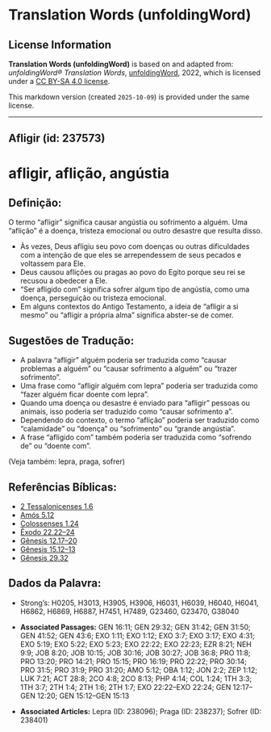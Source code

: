 # Translation Words (unfoldingWord)

## License Information

**Translation Words (unfoldingWord)** is based on and adapted from: _unfoldingWord® Translation Words_, [unfoldingWord](https://unfoldingword.org/utw), 2022, which is licensed under a [CC BY-SA 4.0 license](https://creativecommons.org/licenses/by-sa/4.0/legalcode.en).

This markdown version (created `2025-10-09`) is provided under the same license.



--------------------------------

## Afligir (id: 237573)

afligir, aflição, angústia
==========================

Definição:
----------

O termo “afligir” significa causar angústia ou sofrimento a alguém. Uma “aflição” é a doença, tristeza emocional ou outro desastre que resulta disso.

* Às vezes, Deus afligiu seu povo com doenças ou outras dificuldades com a intenção de que eles se arrependessem de seus pecados e voltassem para Ele.
* Deus causou aflições ou pragas ao povo do Egito porque seu rei se recusou a obedecer a Ele.
* “Ser afligido com” significa sofrer algum tipo de angústia, como uma doença, perseguição ou tristeza emocional.
* Em alguns contextos do Antigo Testamento, a ideia de “afligir a si mesmo” ou “afligir a própria alma” significa abster\-se de comer.

Sugestões de Tradução:
----------------------

* A palavra “afligir” alguém poderia ser traduzida como “causar problemas a alguém” ou “causar sofrimento a alguém” ou “trazer sofrimento”.
* Uma frase como “afligir alguém com lepra” poderia ser traduzida como “fazer alguém ficar doente com lepra”.
* Quando uma doença ou desastre é enviado para “afligir” pessoas ou animais, isso poderia ser traduzido como “causar sofrimento a”.
* Dependendo do contexto, o termo “aflição” poderia ser traduzido como “calamidade” ou “doença” ou “sofrimento” ou “grande angústia”.
* A frase “afligido com” também poderia ser traduzida como “sofrendo de” ou “doente com”.

(Veja também: lepra, praga, sofrer)

Referências Bíblicas:
---------------------

* [2 Tessalonicenses 1\.6](https://ref.ly/2Thess1:6)
* [Amós 5\.12](https://ref.ly/Amos5:12)
* [Colossenses 1\.24](https://ref.ly/Col1:24)
* [Êxodo 22\.22–24](https://ref.ly/Exod22:22-Exod22:24)
* [Gênesis 12\.17–20](https://ref.ly/Gen12:17-Gen12:20)
* [Gênesis 15\.12–13](https://ref.ly/Gen15:12-Gen15:13)
* [Gênesis 29\.32](https://ref.ly/Gen29:32)

Dados da Palavra:
-----------------

* Strong’s: H0205, H3013, H3905, H3906, H6031, H6039, H6040, H6041, H6862, H6869, H6887, H7451, H7489, G23460, G23470, G38040

* **Associated Passages:** GEN 16:11; GEN 29:32; GEN 31:42; GEN 31:50; GEN 41:52; GEN 43:6; EXO 1:11; EXO 1:12; EXO 3:7; EXO 3:17; EXO 4:31; EXO 5:19; EXO 5:22; EXO 5:23; EXO 22:22; EXO 22:23; EZR 8:21; NEH 9:9; JOB 8:20; JOB 10:15; JOB 30:16; JOB 30:27; JOB 36:8; PRO 11:8; PRO 13:20; PRO 14:21; PRO 15:15; PRO 16:19; PRO 22:22; PRO 30:14; PRO 31:5; PRO 31:9; PRO 31:20; AMO 5:12; OBA 1:12; JON 2:2; ZEP 1:12; LUK 7:21; ACT 28:8; 2CO 4:8; 2CO 8:13; PHP 4:14; COL 1:24; 1TH 3:3; 1TH 3:7; 2TH 1:4; 2TH 1:6; 2TH 1:7; EXO 22:22–EXO 22:24; GEN 12:17–GEN 12:20; GEN 15:12–GEN 15:13
* **Associated Articles:** Lepra (ID: 238096); Praga (ID: 238237); Sofrer (ID: 238401)

